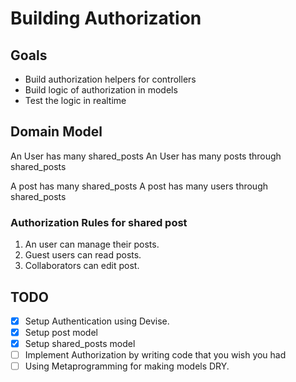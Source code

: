 
# Building Authorization

## Goals

- Build authorization helpers for controllers
- Build logic of authorization in models
- Test the logic in realtime

## Domain Model

An User has many shared_posts
An User has many posts through shared_posts

A post has many shared_posts
A post has many users through shared_posts

### Authorization Rules for shared post

1. An user can manage their posts.
2. Guest users can read posts.
3. Collaborators can edit post.


## TODO

- [x] Setup Authentication using Devise.
- [x] Setup post model
- [x] Setup shared_posts model
- [ ] Implement Authorization by writing code that you wish you had
- [ ] Using Metaprogramming for making models DRY.
